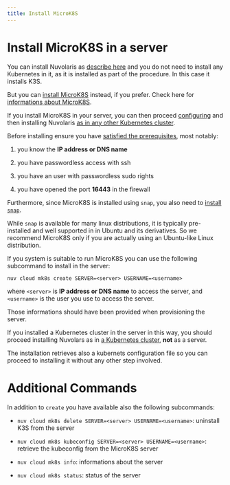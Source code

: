 ```yaml
---
title: Install MicroK8S
---
```

# Install MicroK8S in a server

You can install Nuvolaris as [describe here](#install-server.adoc) and
you do not need to install any Kubernetes in it, as it is installed as
part of the procedure. In this case it installs K3S.

But you can [install MicroK8S](#install-mk8s) instead, if you prefer.
Check here for [informations about MicroK8S](https://microk8s.io/).

If you install MicroK8S in your server, you can then proceed
[configuring](#configure.adoc) and then installing Nuvolaris [as in any
other Kubernetes cluster](#install-cluster.adoc).

Before installing ensure you have [satisfied the
prerequisites](#prereq-server.adoc), most notably:

1. you know the **IP address or DNS name**

2. you have passwordless access with ssh

3. you have an user with passwordless sudo rights

4. you have opened the port **16443** in the firewall

Furthermore, since MicroK8S is installed using `snap`, you also need to
[install `snap`](https://snapcraft.io/docs/installing-snapd).

While `snap` is available for many linux distributions, it is typically
pre-installed and well supported in in Ubuntu and its derivatives. So we
recommend MicroK8S only if you are actually using an Ubuntu-like Linux
distribution.

If you system is suitable to run MicroK8S you can use the following
subcommand to install in the server:

    nuv cloud mk8s create SERVER=<server> USERNAME=<username>

where `<server>` is **IP address or DNS name** to access the server, and
`<username>` is the user you use to access the server.

Those informations should have been provided when provisioning the
server.

If you installed a Kubernetes cluster in the server in this way, you
should proceed installing Nuvolars as in [a Kubernetes
cluster](#install-cluster.adoc), **not** as a server.

The installation retrieves also a kubernets configuration file so you
can proceed to installing it without any other step involved.

# Additional Commands

In addition to `create` you have available also the following
subcommands:

- `nuv cloud mk8s delete SERVER=<server> USERNAME=<username>`:
    uninstall K3S from the server

- `nuv cloud mk8s kubeconfig SERVER=<server> USERNAME=<username>`:
    retrieve the kubeconfig from the MicroK8S server

- `nuv cloud mk8s info`: informations about the server

- `nuv cloud mk8s status`: status of the server
